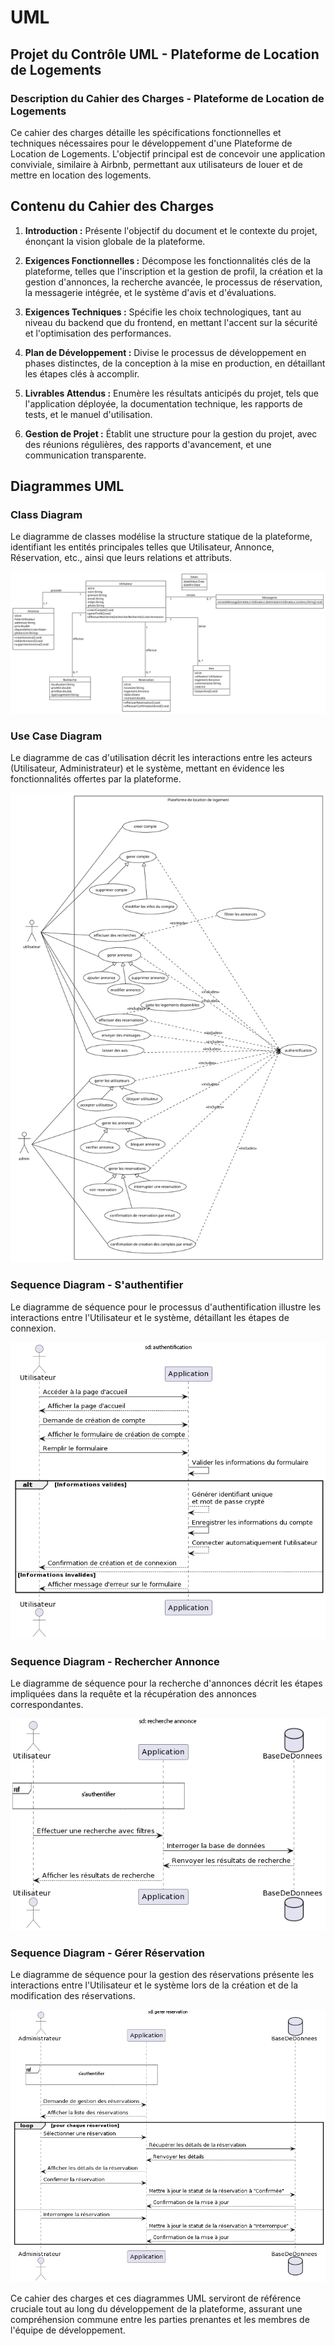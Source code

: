 # UML
## Projet du Contrôle UML - Plateforme de Location de Logements

### Description du Cahier des Charges - Plateforme de Location de Logements

Ce cahier des charges détaille les spécifications fonctionnelles et techniques nécessaires pour le développement d'une Plateforme de Location de Logements. L'objectif principal est de concevoir une application conviviale, similaire à Airbnb, permettant aux utilisateurs de louer et de mettre en location des logements.

## Contenu du Cahier des Charges

1. **Introduction :** Présente l'objectif du document et le contexte du projet, énonçant la vision globale de la plateforme.

2. **Exigences Fonctionnelles :** Décompose les fonctionnalités clés de la plateforme, telles que l'inscription et la gestion de profil, la création et la gestion d'annonces, la recherche avancée, le processus de réservation, la messagerie intégrée, et le système d'avis et d'évaluations.

3. **Exigences Techniques :** Spécifie les choix technologiques, tant au niveau du backend que du frontend, en mettant l'accent sur la sécurité et l'optimisation des performances.

4. **Plan de Développement :** Divise le processus de développement en phases distinctes, de la conception à la mise en production, en détaillant les étapes clés à accomplir.

5. **Livrables Attendus :** Enumère les résultats anticipés du projet, tels que l'application déployée, la documentation technique, les rapports de tests, et le manuel d'utilisation.

6. **Gestion de Projet :** Établit une structure pour la gestion du projet, avec des réunions régulières, des rapports d'avancement, et une communication transparente.

## Diagrammes UML

### Class Diagram

Le diagramme de classes modélise la structure statique de la plateforme, identifiant les entités principales telles que Utilisateur, Annonce, Réservation, etc., ainsi que leurs relations et attributs.

![Class Diagram](new/DiagrammeClasse.png)

### Use Case Diagram

Le diagramme de cas d'utilisation décrit les interactions entre les acteurs (Utilisateur, Administrateur) et le système, mettant en évidence les fonctionnalités offertes par la plateforme.

![Use Case Diagram](DiagrammeCasUtilisation.png)

### Sequence Diagram - S'authentifier

Le diagramme de séquence pour le processus d'authentification illustre les interactions entre l'Utilisateur et le système, détaillant les étapes de connexion.

![Sequence Diagram - S'authentifier](DiagrammeSequenceAuthentification.png)

### Sequence Diagram - Rechercher Annonce

Le diagramme de séquence pour la recherche d'annonces décrit les étapes impliquées dans la requête et la récupération des annonces correspondantes.

![Sequence Diagram - Rechercher Annonce](DiagrammeSequenceRecherche.png)

### Sequence Diagram - Gérer Réservation

Le diagramme de séquence pour la gestion des réservations présente les interactions entre l'Utilisateur et le système lors de la création et de la modification des réservations.

![Sequence Diagram - Gérer Réservation](DiagrammeSequenceGererReservation.png)

Ce cahier des charges et ces diagrammes UML serviront de référence cruciale tout au long du développement de la plateforme, assurant une compréhension commune entre les parties prenantes et les membres de l'équipe de développement.


